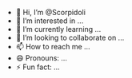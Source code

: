 - 👋 Hi, I’m @Scorpidoli
- 👀 I’m interested in ...
- 🌱 I’m currently learning ...
- 💞️ I’m looking to collaborate on ...
- 📫 How to reach me ...
- 😄 Pronouns: ...
- ⚡ Fun fact: ...

<!---
Scorpidoli/Scorpidoli is a ✨ special ✨ repository because its `README.md` (this file) appears on your GitHub profile.
You can click the Preview link to take a look at your changes.
--->
